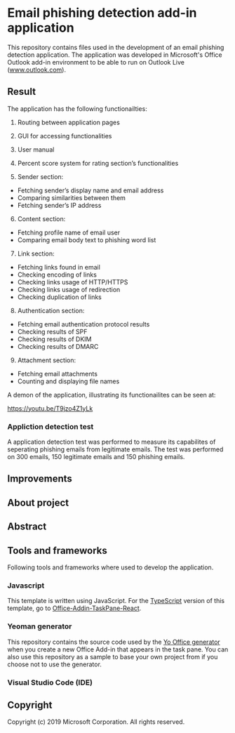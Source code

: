 # Email phishing detection add-in application

This repository contains files used in the development of an email phishing detection application. The application was developed in Microsoft's Office Outlook add-in environment to be able to run on Outlook Live (www.outlook.com).

## Result

The application has the following functionailties:

1.	Routing between application pages
2.	GUI for accessing functionalities
3.	User manual
4.	Percent score system for rating section’s functionalities

5.	Sender section:
  - Fetching sender’s display name and email address
  - Comparing similarities between them
  - Fetching sender’s IP address

6.	Content section:
  - Fetching profile name of email user
  - Comparing email body text to phishing word list
7.	Link section:
  - Fetching links found in email
  - Checking encoding of links
  - Checking links usage of HTTP/HTTPS
  - Checking links usage of redirection
  - Checking duplication of links
8.	Authentication section:
  - Fetching email authentication protocol results
  - Checking results of SPF
  - Checking results of DKIM
  - Checking results of DMARC
9.	Attachment section:
  - Fetching email attachments
  - Counting and displaying file names
  
A demon of the application, illustrating its functionailites can be seen at:

  https://youtu.be/T9jzo4Z1yLk

### Appliction detection test

A application detection test was performed to measure its capabilites of seperating phishing emails from legitimate emails.
The test was performed on 300 emails, 150 legitimate emails and 150 phishing emails.

## Improvements

## About project

## Abstract

## Tools and frameworks

Following tools and frameworks where used to develop the application.

### Javascript
This template is written using JavaScript. For the [TypeScript](http://www.typescriptlang.org/) version of this template, go to [Office-Addin-TaskPane-React](https://github.com/OfficeDev/Office-Addin-TaskPane-React).

### Yeoman generator
This repository contains the source code used by the [Yo Office generator](https://github.com/OfficeDev/generator-office) when you create a new Office Add-in that appears in the task pane. You can also use this repository as a sample to base your own project from if you choose not to use the generator. 

### Visual Studio Code (IDE)


## Copyright

Copyright (c) 2019 Microsoft Corporation. All rights reserved.
